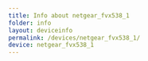 ```yaml
---
title: Info about netgear_fvx538_1
folder: info
layout: deviceinfo
permalink: /devices/netgear_fvx538_1/
device: netgear_fvx538_1
---
```

